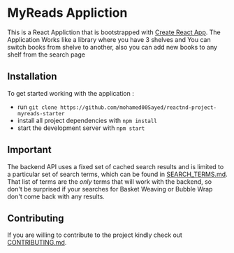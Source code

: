 # MyReads Appliction

This is a React Appliction that is bootstrapped with [Create React App](https://github.com/facebookincubator/create-react-app).
The Application Works like a library where you have 3 shelves and You can switch books from shelve to another, also you can
add new books to any shelf from the search page


## Installation

To get started working with the application :

* run `git clone https://github.com/mohamed00Sayed/reactnd-project-myreads-starter`
* install all project dependencies with `npm install`
* start the development server with `npm start`

## Important
The backend API uses a fixed set of cached search results and is limited to a particular set of search terms, which can be found in [SEARCH_TERMS.md](SEARCH_TERMS.md). That list of terms are the _only_ terms that will work with the backend, so don't be surprised if your searches for Basket Weaving or Bubble Wrap don't come back with any results.


## Contributing

If you are willing to contribute to the project kindly check out [CONTRIBUTING.md](CONTRIBUTING.md).
